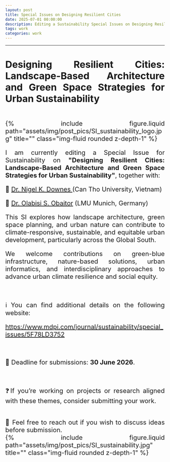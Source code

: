 ```yaml
---
layout: post
title: Special Issues on Designing Resilient Cities
date: 2025-07-01 00:00:00
description: Editing a Sustainability Special Issues on Designing Resilient Cities
tags: work
categories: work
---
```


<hr>

<div style="text-align:justify; font-size:20px;">

<h2> Designing Resilient Cities: Landscape-Based Architecture and Green Space Strategies for Urban Sustainability </h2>

<br>

<div class="row">
    <div class="col-sm mt-3 mt-md-0">
        {% include figure.liquid path="assets/img/post_pics/SI_sustainability_logo.jpg" title="" class="img-fluid rounded z-depth-1" %}
    </div>
</div>

<p style="font-size:20px"> 

</p> 

I am currently editing a Special Issue for Sustainability on **"Designing Resilient Cities: Landscape-Based Architecture and Green Space Strategies for Urban Sustainability"**, together with:

🔹 <a href="https://scholar.google.com/citations?user=cNYcVQ0AAAAJ&hl=en">Dr. Nigel K. Downes </a> (Can Tho University, Vietnam)

🔹 <a href="https://www.geo.lmu.de/geographie/de/personen/kontaktseite/olabisi-obaitor-4e3afe23.html">Dr. Olabisi S. Obaitor</a> (LMU Munich, Germany)

This SI explores how landscape architecture, green space planning, and urban nature can contribute to climate-responsive, sustainable, and equitable urban development, particularly across the Global South. 

We welcome contributions on green-blue infrastructure, nature-based solutions, urban informatics, and interdisciplinary approaches to advance urban climate resilience and social equity.

<br>

ℹ️ You can find additional details on the following website:

<a href="https://www.mdpi.com/journal/sustainability/special_issues/5F78LD3752">https://www.mdpi.com/journal/sustainability/special_issues/5F78LD3752</a>

<br>

📅 Deadline for submissions: **30 June 2026**.

<br>

❓If you’re working on projects or research aligned with these themes, consider submitting your work.

<br>
📩 Feel free to reach out if you wish to discuss ideas before submission.



<br>

<div class="row">
    <div class="col-sm mt-3 mt-md-0">
        {% include figure.liquid path="assets/img/post_pics/SI_sustainability.jpg" title="" class="img-fluid rounded z-depth-1" %}
    </div>
</div>



</div>